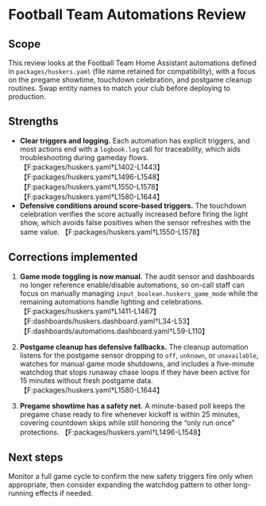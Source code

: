 # Football Team Automations Review

## Scope
This review looks at the Football Team Home Assistant automations defined in `packages/huskers.yaml` (file name retained for compatibility), with a focus on the pregame showtime, touchdown celebration, and postgame cleanup routines. Swap entity names to match your club before deploying to production.

## Strengths
- **Clear triggers and logging.** Each automation has explicit triggers, and most actions end with a `logbook.log` call for traceability, which aids troubleshooting during gameday flows. 【F:packages/huskers.yaml†L1402-L1443】【F:packages/huskers.yaml†L1496-L1548】【F:packages/huskers.yaml†L1550-L1578】【F:packages/huskers.yaml†L1580-L1644】
- **Defensive conditions around score-based triggers.** The touchdown celebration verifies the score actually increased before firing the light show, which avoids false positives when the sensor refreshes with the same value. 【F:packages/huskers.yaml†L1550-L1578】

## Corrections implemented
1. **Game mode toggling is now manual.** The audit sensor and dashboards no longer reference enable/disable automations, so on-call staff can focus on manually managing `input_boolean.huskers_game_mode` while the remaining automations handle lighting and celebrations. 【F:packages/huskers.yaml†L1411-L1467】【F:dashboards/huskers.dashboard.yaml†L34-L53】【F:dashboards/automations.dashboard.yaml†L59-L110】

2. **Postgame cleanup has defensive fallbacks.** The cleanup automation listens for the postgame sensor dropping to `off`, `unknown`, or `unavailable`, watches for manual game mode shutdowns, and includes a five-minute watchdog that stops runaway chase loops if they have been active for 15 minutes without fresh postgame data. 【F:packages/huskers.yaml†L1580-L1644】

3. **Pregame showtime has a safety net.** A minute-based poll keeps the pregame chase ready to fire whenever kickoff is within 25 minutes, covering countdown skips while still honoring the “only run once” protections. 【F:packages/huskers.yaml†L1496-L1548】

## Next steps
Monitor a full game cycle to confirm the new safety triggers fire only when appropriate, then consider expanding the watchdog pattern to other long-running effects if needed.
